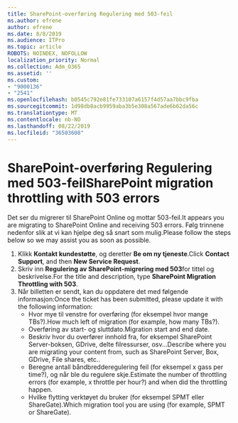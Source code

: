 ```yaml
---
title: SharePoint-overføring Regulering med 503-feil
ms.author: efrene
author: efrene
ms.date: 8/8/2019
ms.audience: ITPro
ms.topic: article
ROBOTS: NOINDEX, NOFOLLOW
localization_priority: Normal
ms.collection: Adm_O365
ms.assetid: ''
ms.custom:
- "9000136"
- "2541"
ms.openlocfilehash: b0545c792e81fe733107a6157f4d57aa7bbc9fba
ms.sourcegitcommit: 1d98db8acb9959aba3b5e308a567ade6b62da56c
ms.translationtype: MT
ms.contentlocale: nb-NO
ms.lasthandoff: 08/22/2019
ms.locfileid: "36503608"
---
```

# <a name="sharepoint-migration-throttling-with-503-errors"></a><span data-ttu-id="dba40-102">SharePoint-overføring Regulering med 503-feil</span><span class="sxs-lookup"><span data-stu-id="dba40-102">SharePoint migration throttling with 503 errors</span></span>

<span data-ttu-id="dba40-103">Det ser du migrerer til SharePoint Online og mottar 503-feil.</span><span class="sxs-lookup"><span data-stu-id="dba40-103">It appears you are migrating to SharePoint Online and receiving 503 errors.</span></span> <span data-ttu-id="dba40-104">Følg trinnene nedenfor slik at vi kan hjelpe deg så snart som mulig.</span><span class="sxs-lookup"><span data-stu-id="dba40-104">Please follow the steps below so we may assist you as soon as possible.</span></span> 

1. <span data-ttu-id="dba40-105">Klikk **Kontakt kundestøtte**, og deretter **Be om ny tjeneste**.</span><span class="sxs-lookup"><span data-stu-id="dba40-105">Click **Contact Support**, and then **New Service Request**.</span></span>
2. <span data-ttu-id="dba40-106">Skriv inn **Regulering av SharePoint-migrering med 503**for tittel og beskrivelse.</span><span class="sxs-lookup"><span data-stu-id="dba40-106">For the title and description, type **SharePoint Migration Throttling with 503**.</span></span>
3. <span data-ttu-id="dba40-107">Når billetten er sendt, kan du oppdatere det med følgende informasjon:</span><span class="sxs-lookup"><span data-stu-id="dba40-107">Once the ticket has been submitted, please update it with the following information:</span></span>
    - <span data-ttu-id="dba40-108">Hvor mye til venstre for overføring (for eksempel hvor mange TBs?).</span><span class="sxs-lookup"><span data-stu-id="dba40-108">How much left of migration (for example, how many TBs?).</span></span>
    - <span data-ttu-id="dba40-109">Overføring av start- og sluttdato.</span><span class="sxs-lookup"><span data-stu-id="dba40-109">Migration start and end date.</span></span>
    - <span data-ttu-id="dba40-110">Beskriv hvor du overfører innhold fra, for eksempel SharePoint Server-boksen, GDrive, delte filressurser, osv...</span><span class="sxs-lookup"><span data-stu-id="dba40-110">Describe where you are migrating your content from, such as SharePoint Server, Box, GDrive, File shares, etc..</span></span>
    - <span data-ttu-id="dba40-111">Beregne antall båndbredderegulering feil (for eksempel x gass per time?), og når ble du regulere skje.</span><span class="sxs-lookup"><span data-stu-id="dba40-111">Estimate the number of throttling errors (for example, x throttle per hour?) and when did the throttling happen.</span></span>
    - <span data-ttu-id="dba40-112">Hvilke flytting verktøyet du bruker (for eksempel SPMT eller ShareGate).</span><span class="sxs-lookup"><span data-stu-id="dba40-112">Which migration tool you are using (for example, SPMT or ShareGate).</span></span>


